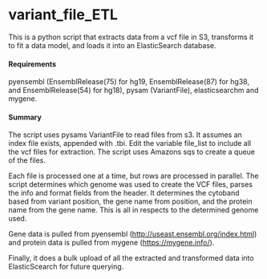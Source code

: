 # variant_file_ETL

This is a python script that extracts data from a vcf file in S3, transforms it to fit a data model, and loads it into an ElasticSearch database.

#### Requirements
pyensembl (EnsemblRelease(75) for hg19, EnsemblRelease(87) for hg38, and EnsemblRelease(54) for hg18), pysam (VariantFile), elasticsearchm and mygene.


#### Summary
The script uses pysams VariantFile to read files from s3. It assumes an index file exists, appended with .tbi. Edit the variable file_list to include all the vcf files for extraction. The script uses Amazons sqs to create a queue of the files. 

Each file is processed one at a time, but rows are processed in parallel. The script determines which genome was used to create the VCF files, parses the info and format fields from the header. It determines the cytoband based from variant position, the gene name from  position, and the protein name from the gene name. This is all in respects to the determined genome used. 

Gene data is pulled from pyensembl (http://useast.ensembl.org/index.html) and protein data is pulled from mygene (https://mygene.info/). 

Finally, it does a bulk upload of all the extracted and transformed data into ElasticScearch for future querying.

